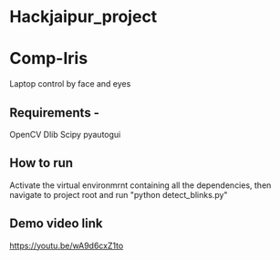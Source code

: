 # Hackjaipur_project

# Comp-Iris
Laptop control by face and eyes

## Requirements -
OpenCV
Dlib
Scipy
pyautogui

## How to run
Activate the virtual environmrnt containing all the dependencies, then navigate to project root and run "python detect_blinks.py"

## Demo video link
https://youtu.be/wA9d6cxZ1to
